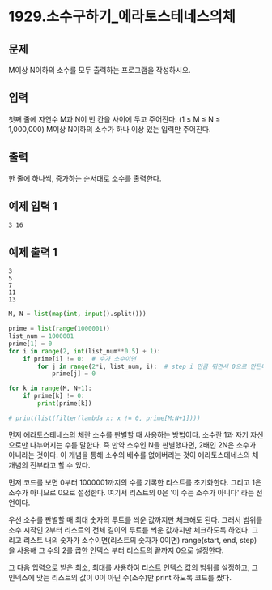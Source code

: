 # 1929.소수구하기_에라토스테네스의체

## 문제

M이상 N이하의 소수를 모두 출력하는 프로그램을 작성하시오.

## 입력

첫째 줄에 자연수 M과 N이 빈 칸을 사이에 두고 주어진다. (1 ≤ M ≤ N ≤ 1,000,000) M이상 N이하의 소수가 하나 이상 있는 입력만 주어진다.

## 출력

한 줄에 하나씩, 증가하는 순서대로 소수를 출력한다.

## 예제 입력 1

```
3 16

```

## 예제 출력 1

```
3
5
7
11
13
```

```python
M, N = list(map(int, input().split()))

prime = list(range(1000001))
list_num = 1000001
prime[1] = 0
for i in range(2, int(list_num**0.5) + 1):
    if prime[i] != 0:  # 수가 소수이면
        for j in range(2*i, list_num, i):  # step i 만큼 뛰면서 0으로 만든다.
            prime[j] = 0

for k in range(M, N+1):
    if prime[k] != 0:
        print(prime[k])

# print(list(filter(lambda x: x != 0, prime[M:N+1])))
```

먼저 에라토스테네스의 체란 소수를 판별할 때 사용하는 방법이다. 소수란 1과 자기 자신으로만 나누어지는 수를 말한다. 즉 만약 소수인 N을 판별했다면, 2배인 2N은 소수가 아니라는 것이다. 이 개념을 통해 소수의 배수를 없애버리는 것이 에라토스테네스의 체 개념의 전부라고 할 수 있다.

먼저 코드를 보면 0부터 1000001까지의 수를 기록한 리스트를 초기화한다. 그리고 1은 소수가 아니므로 0으로 설정한다. 여기서 리스트의 0은 '이 수는 소수가 아니다' 라는 선언이다.

우선 소수를 판별할 때 최대 숫자의 루트를 씌운 값까지만 체크해도 된다. 그래서 범위를 소수 시작인 2부터 리스트의 전체 길이의 루트를 씌운 값까지만 체크하도록 하였다. 그리고 리스트 내의 숫자가 소수이면(리스트의 숫자가 0이면) range(start, end, step) 을 사용해 그 수의 2를 곱한 인덱스 부터 리스트의 끝까지 0으로 설정한다.

그 다음 입력으로 받은 최소, 최대를 사용하여 리스트 인덱스 값의 범위를 설정하고, 그 인덱스에 맞는 리스트의 값이 0이 아닌 수(소수)만 print 하도록 코드를 짰다.